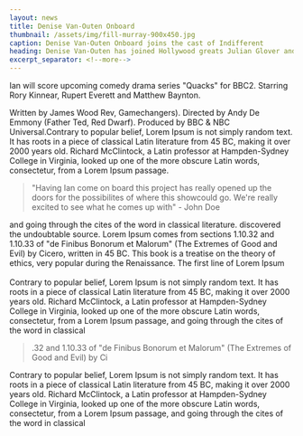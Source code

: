 ```yaml
---
layout: news
title: Denise Van-Outen Onboard
thumbnail: /assets/img/fill-murray-900x450.jpg
caption: Denise Van-Outen Onboard joins the cast of Indifferent
heading: Denise Van-Outen has joined Hollywood greats Julian Glover and Isla Blair on the cast of feature-film "Indifferent".
excerpt_separator: <!--more-->
---
```


Ian will score upcoming comedy drama series "Quacks" for BBC2. Starring Rory Kinnear, 
Rupert Everett and Matthew Baynton.<!--more-->

Written by James Wood Rev, Gamechangers). Directed by Andy De Emmony (Father Ted, Red Dwarf).
Produced by BBC & NBC Universal.Contrary to popular belief, Lorem Ipsum is not simply random text. It has roots in a piece of classical Latin literature from 45 BC, making it over 2000 years old. Richard McClintock, a Latin professor at Hampden-Sydney College in Virginia, looked up one of the more obscure Latin words, consectetur, from a Lorem Ipsum passage.

> "Having Ian come on board this project has really opened up the doors for the possibilites of where this showcould go. We're really excited to see what he comes up with" - John Doe

and going through the cites of the word in classical literature. discovered the undoubtable source. Lorem Ipsum comes from sections 1.10.32 and 1.10.33 of "de Finibus Bonorum et Malorum"
(The Extremes of Good and Evil) by Cicero, written in 45 BC. This book is a treatise on the theory of ethics, very popular during the Renaissance. The first line of Lorem Ipsum
<br/><br/>
Contrary to popular belief, Lorem Ipsum is not simply random text. It has roots in a piece of classical Latin literature from 45 BC, making it over 2000 years old. Richard McClintock, a Latin professor at Hampden-Sydney College in Virginia, looked up one of the more obscure Latin words, consectetur, from a Lorem Ipsum passage, and going through the cites of the word in classical

> .32 and 1.10.33 of "de Finibus Bonorum et Malorum" (The Extremes of Good and Evil) by Ci

Contrary to popular belief, Lorem Ipsum is not simply random text. It has roots in a piece of classical Latin literature from 45 BC, making it over 2000 years old. Richard McClintock, a Latin professor at Hampden-Sydney College in Virginia, looked up one of the more obscure Latin words, consectetur, from a Lorem Ipsum passage, and going through the cites of the word in classical 